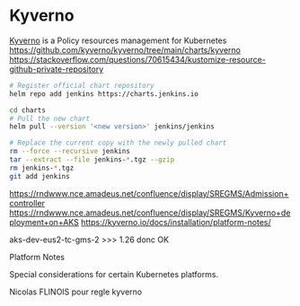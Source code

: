 # Kyverno

[Kyverno](https://https://kyverno.io/) is a Policy resources management for Kubernetes
https://github.com/kyverno/kyverno/tree/main/charts/kyverno
https://stackoverflow.com/questions/70615434/kustomize-resource-github-private-repository
```bash
# Register official chart repository
helm repo add jenkins https://charts.jenkins.io

cd charts
# Pull the new chart
helm pull --version '<new version>' jenkins/jenkins

# Replace the current copy with the newly pulled chart
rm --force --recursive jenkins
tar --extract --file jenkins-*.tgz --gzip
rm jenkins-*.tgz
git add jenkins
```

https://rndwww.nce.amadeus.net/confluence/display/SREGMS/Admission+controller
https://rndwww.nce.amadeus.net/confluence/display/SREGMS/Kyverno+deployment+on+AKS
https://kyverno.io/docs/installation/platform-notes/

aks-dev-eus2-tc-gms-2 >>> 1.26 donc OK

Platform Notes

Special considerations for certain Kubernetes platforms.

Nicolas FLINOIS pour regle kyverno